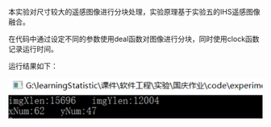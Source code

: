 本实验对尺寸较大的遥感图像进行分块处理，实验原理基于实验五的IHS遥感图像融合。

在代码中通过设定不同的参数使用deal函数对图像进行分块，同时使用clock函数记录运行时间。

运行结果如下：

![image](https://github.com/SE-superGroup/week6/blob/master/01.PNG)

